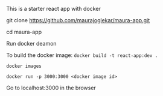 This is a starter react app with docker

git clone https://github.com/maurajoglekar/maura-app.git

cd maura-app

Run docker deamon

To build the docker image: `docker build -t react-app:dev .`

`docker images`

`docker run -p 3000:3000 <docker image id>`

Go to localhost:3000 in the browser
